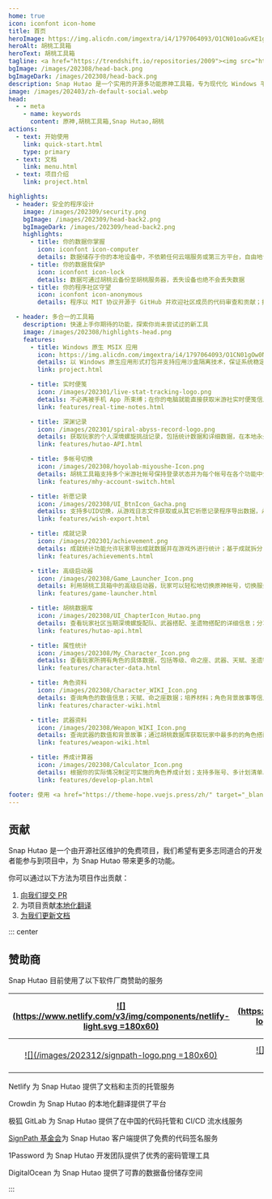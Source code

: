```yaml
---
home: true
icon: iconfont icon-home
title: 首页
heroImage: https://img.alicdn.com/imgextra/i4/1797064093/O1CN01oaGvKE1g6dut0pICS_!!1797064093.png_.webp
heroAlt: 胡桃工具箱
heroText: 胡桃工具箱
tagline: <a href="https://trendshift.io/repositories/2009"><img src="https://trendshift.io/api/badge/repositories/2009" alt="trend"/></a><br>实用的开源多功能原神工具箱 🧰
bgImage: /images/202308/head-back.png
bgImageDark: /images/202308/head-back.png
description: Snap Hutao 是一个实用的开源多功能原神工具箱，专为现代化 Windows 平台设计，改善桌面端玩家的游戏体验。
image: /images/202403/zh-default-social.webp
head:
  - - meta
    - name: keywords
      content: 原神,胡桃工具箱,Snap Hutao,胡桃
actions:
  - text: 开始使用
    link: quick-start.html
    type: primary
  - text: 文档
    link: menu.html
  - text: 项目介绍
    link: project.html

highlights:
  - header: 安全的程序设计
    image: /images/202309/security.png
    bgImage: /images/202309/head-back2.png
    bgImageDark: /images/202309/head-back2.png
    highlights:
      - title: 你的数据你掌握
        icon: iconfont icon-computer
        details: 数据储存于你的本地设备中，不依赖任何云端服务或第三方平台，自由地访问你的数据
      - title: 你的数据我保护
        icon: iconfont icon-lock
        details: 数据可通过胡桃云备份至胡桃服务器，丢失设备也绝不会丢失数据
      - title: 你的程序社区守望
        icon: iconfont icon-anonymous
        details: 程序以 MIT 协议开源于 GitHub 并欢迎社区成员的代码审查和贡献；打包和发布流程由全自动流水线完成，无人工干预

  - header: 多合一的工具箱
    description: 快速上手你期待的功能，探索你尚未尝试过的新工具
    image: /images/202308/highlights-head.png
    features:
      - title: Windows 原生 MSIX 应用
        icon: https://img.alicdn.com/imgextra/i4/1797064093/O1CN01gOw0Nk1g6e0yjfAlD_!!1797064093.png_.webp
        details: 以 Windows 原生应用形式打包并支持应用沙盒隔离技术，保证系统稳定性和整洁性
        link: project.html

      - title: 实时便笺
        icon: /images/202301/live-stat-tracking-logo.png
        details: 不必再被手机 App 所束缚；在你的电脑就能直接获取米游社实时便笺信息并收到 Windows 原生通知提示
        link: features/real-time-notes.html

      - title: 深渊记录
        icon: /images/202301/spiral-abyss-record-logo.png
        details: 获取玩家的个人深境螺旋挑战记录，包括统计数据和详细数据，在本地永久保存往期深境螺旋挑战记录
        link: features/hutao-API.html

      - title: 多帐号切换
        icon: /images/202308/hoyolab-miyoushe-Icon.png
        details: 胡桃工具箱支持多个米游社帐号保持登录状态并为每个帐号在各个功能中分别创建档案，玩家可以轻松管理他们的多个帐号
        link: features/mhy-account-switch.html

      - title: 祈愿记录
        icon: /images/202308/UI_BtnIcon_Gacha.png
        details: 支持多UID切换，从游戏日志文件获取或从其它祈愿记录程序导出数据，永久保留玩家的祈愿记录
        link: features/wish-export.html

      - title: 成就记录
        icon: /images/202301/achievement.png
        details: 成就统计功能允许玩家导出成就数据并在游戏外进行统计；基于成就拆分，玩家可以对隐藏成就的阶段性目标进行管理
        link: features/achievements.html

      - title: 高级启动器
        icon: /images/202308/Game_Launcher_Icon.png
        details: 利用胡桃工具箱中的高级启动器，玩家可以轻松地切换原神帐号，切换服务器，修改游戏窗口设置并进一步探索更多高级功能
        link: features/game-launcher.html

      - title: 胡桃数据库
        icon: /images/202308/UI_ChapterIcon_Hutao.png
        details: 查看玩家社区当期深境螺旋配队、武器搭配、圣遗物搭配的详细信息；分享自己的深境螺旋阵容配置
        link: features/hutao-api.html

      - title: 属性统计
        icon: /images/202308/My_Character_Icon.png
        details: 查看玩家所拥有角色的具体数据，包括等级、命之座、武器、天赋、圣遗物等；自动计算圣遗物评分和双爆评分
        link: features/character-data.html

      - title: 角色资料
        icon: /images/202308/Character_WIKI_Icon.png
        details: 查询角色的数值信息；天赋、命之座数据；培养材料；角色背景故事等信息；通过胡桃数据库获取玩家中最多的武器和圣遗物搭配方案
        link: features/character-wiki.html

      - title: 武器资料
        icon: /images/202308/Weapon_WIKI_Icon.png
        details: 查询武器的数值和背景故事；通过胡桃数据库获取玩家中最多的的角色搭配数据
        link: features/weapon-wiki.html

      - title: 养成计算器
        icon: /images/202308/Calculator_Icon.png
        details: 根据你的实际情况制定可实施的角色养成计划；支持多账号、多计划清单以及背包物品记录
        link: features/develop-plan.html

footer: 使用 <a href="https://theme-hope.vuejs.press/zh/" target="_blank">VuePress Theme Hope</a> 主题构建 | 用开源社区力量为原神 PC 端玩家带来最好的游戏体验
---
```


## 贡献

Snap Hutao 是一个由开源社区维护的免费项目，我们希望有更多志同道合的开发者能参与到项目中，为 Snap Hutao 带来更多的功能。

你可以通过以下方法为项目作出贡献：

1. [向我们提交 PR](https://github.com/DGP-Studio/Snap.Hutao/pulls)
2. 为项目贡献[本地化翻译](i18n.md)
3. [为我们更新文档](https://github.com/DGP-Studio/Snap.Hutao.Docs)

<!-- @include: star-request.md -->

::: center

## 赞助商

Snap Hutao 目前使用了以下软件厂商赞助的服务

| [![](https://www.netlify.com/v3/img/components/netlify-light.svg =180x60)](https://www.netlify.com/) | [![](https://support.crowdin.com/assets/logos/core-logo/svg/crowdin-core-logo-cDark.svg =180x60)](https://crowdin.com/) |          [![](/images/202312/gitlab-logo.svg =180x60)](https://gitlab.cn/)           |
| :--------------------------------------------------------------------------------------------------: | :---------------------------------------------------------------------------------------------------------------------: | :----------------------------------------------------------------------------------: |
|              [![](/images/202312/signpath-logo.png =180x60)](https://about.signpath.io)              |                        [![](/images/202312/1Password-logo.svg =180x35)](https://1password.com/)                         | [![](/images/202312/digitalocean-horizontal.svg =180x40)](https://about.signpath.io) |

Netlify 为 Snap Hutao 提供了文档和主页的托管服务

Crowdin 为 Snap Hutao 的本地化翻译提供了平台

极狐 GitLab 为 Snap Hutao 提供了在中国的代码托管和 CI/CD 流水线服务

[SignPath 基金会](https://signpath.org/)为 Snap Hutao 客户端提供了免费的代码签名服务

1Password 为 Snap Hutao 开发团队提供了优秀的密码管理工具

DigitalOcean 为 Snap Hutao 提供了可靠的数据备份储存空间

:::

